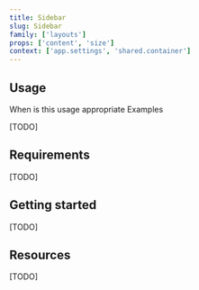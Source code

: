 ```yaml
---
title: Sidebar
slug: Sidebar
family: ['layouts']
props: ['content', 'size']
context: ['app.settings', 'shared.container']
---
```


## Usage

When is this usage appropriate
Examples

[TODO]

## Requirements

[TODO]

## Getting started

[TODO]

## Resources

[TODO]
